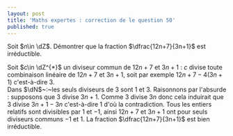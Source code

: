```yaml
---
layout: post
title: 'Maths expertes : correction de le question 50'
published: true
---
```



Soit $n\in \dZ$. Démontrer que la fraction $\dfrac{12n+7}{3n+1}$ est irréductible.

Soit $c\in \dZ^{*}$ un diviseur commun de $12n+7$ et $3n+1$ : $c$ divise toute combinaison linéaire de $12n+7$ et $3n+1$, soit par exemple $12n+7-4(3n+1)$ c'est-à-dire $3$.\
Dans $\dN$~:~les seuls diviseurs de 3 sont 1 et 3.
Raisonnons par l'absurde : supposons que $3$ divise $3n+1$.
Comme $3$ divise $3n$ donc cela induirait que 3 divise $3n+1-3n$ c'est-à-dire $1$ d'où la contradiction.
Tous les entiers relatifs sont divisibles par $1$ et $-1$, ainsi $12n+7$ et $3n+1$ ont pour seuls diviseurs communs $-1$ et $1$.
La fraction $\dfrac{12n+7}{3n+1}$ est bien irréductible.
